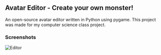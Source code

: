 ## Avatar Editor - Create your own monster!

An open-source avatar editor written in Python using pygame. This project was made for my computer science class project.

### Screenshots
![Editor](https://media.discordapp.net/attachments/979465354009010236/1082787290105004172/Capture_decran_2023-03-07_a_23.09.55.png)